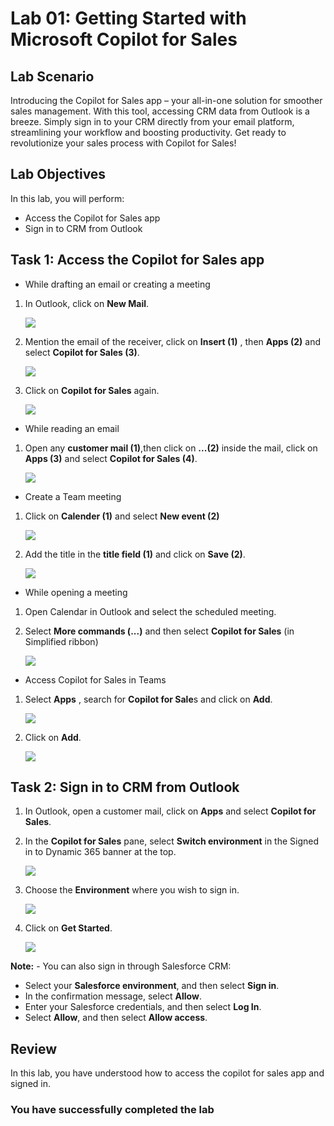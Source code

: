 # Lab 01: Getting Started with Microsoft Copilot for Sales

## Lab Scenario

Introducing the Copilot for Sales app – your all-in-one solution for smoother sales management. With this tool, accessing CRM data from Outlook is a breeze. Simply sign in to your CRM directly from your email platform, streamlining your workflow and boosting productivity. Get ready to revolutionize your sales process with Copilot for Sales!

## Lab Objectives

In this lab, you will perform:

- Access the Copilot for Sales app
- Sign in to CRM from Outlook

## Task 1: Access the Copilot for Sales app

- While drafting an email or creating a meeting

1. In Outlook, click on **New Mail**.

      ![](../media/dy-8.png)

1. Mention the email of the receiver, click on **Insert (1)** , then **Apps (2)** and select **Copilot for Sales (3)**.

   ![](../media/dyn10.png)

1. Click on **Copilot for Sales** again.

   ![](../media/dy-7.png)
   
- While reading an email

1. Open any **customer mail (1)**,then click on **...(2)** inside the mail,  click on **Apps (3)** and select **Copilot for Sales (4)**.
   
   ![](../media/dyn11.png)

- Create a Team meeting
1. Click on **Calender (1)** and select **New event (2)**

    ![](../media/dyn12.png)

2. Add the title in the **title field (1)** and click on **Save (2)**.

    ![](../media/dyn13.png)
   
- While opening a meeting

1. Open Calendar in Outlook and select the scheduled meeting.
   
1. Select **More commands (...)** and then select **Copilot for Sales** (in Simplified ribbon)

   ![](../media/dyn14.png)

- Access Copilot for Sales in Teams
  

1. Select **Apps** , search for **Copilot for Sale**s and click on **Add**.
   
   ![](../media/1-10.png)

1. Click on **Add**.

    ![](../media/dyn16.png)
   
## Task 2: Sign in to CRM from Outlook

1. In Outlook, open a customer mail, click on **Apps** and select **Copilot for Sales**.
   
1. In the **Copilot for Sales** pane, select **Switch environment** in the Signed in to Dynamic 365 banner at the top.

   ![](../media/dyn17.png)
  
1. Choose the **Environment** where you wish to sign in.

   ![](../media/dyn18.png)

1. Click on **Get Started**.

   ![](../media/dy-4.png)
   
**Note:** - You can also sign in through Salesforce CRM: <br>
- Select your **Salesforce environment**, and then select **Sign in**. <br> 
- In the confirmation message, select **Allow**.
- Enter your Salesforce credentials, and then select **Log In**. <br> 
- Select **Allow**, and then select **Allow access**.

## Review

In this lab, you have understood how to access the copilot for sales app and signed in.

### You have successfully completed the lab
